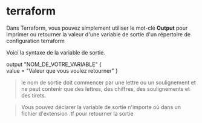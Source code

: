 # terraform

Dans Terraform, vous pouvez simplement utiliser le mot-clé **Output** pour imprimer ou retourner la valeur d'une variable de sortie d'un répertoire de configuration terraform

Voici la syntaxe de la variable de sortie.

output "NOM_DE_VOTRE_VARIABLE" {    
    value = "Valeur que vous voulez retourner"
}

> le nom de sortie doit commencer par une lettre ou un soulignement et ne peut contenir que des lettres, des chiffres, des soulignements et des tirets.

> Vous pouvez déclarer la variable de sortie n'importe où dans un fichier d'extension .tf pour retourner la sortie


